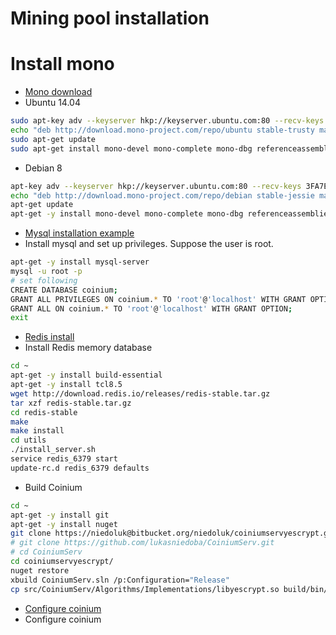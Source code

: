 Mining pool installation
====================

# Install mono


+ [Mono download](http://www.mono-project.com/download/stable/)
+ Ubuntu 14.04

```bash
sudo apt-key adv --keyserver hkp://keyserver.ubuntu.com:80 --recv-keys 3FA7E0328081BFF6A14DA29AA6A19B38D3D831EF
echo "deb http://download.mono-project.com/repo/ubuntu stable-trusty main" | sudo tee /etc/apt/sources.list.d/mono-official-stable.list
sudo apt-get update
sudo apt-get install mono-devel mono-complete mono-dbg referenceassemblies-pcl mono-xsp4 ca-certificates-mono
```
+ Debian 8
```bash
apt-key adv --keyserver hkp://keyserver.ubuntu.com:80 --recv-keys 3FA7E0328081BFF6A14DA29AA6A19B38D3D831EF
echo "deb http://download.mono-project.com/repo/debian stable-jessie main" | tee /etc/apt/sources.list.d/mono-official-stable.list
apt-get update
apt-get -y install mono-devel mono-complete mono-dbg referenceassemblies-pcl mono-xsp4 ca-certificates-mono
```
+ [Mysql installation example](https://linode.com/docs/databases/mysql/how-to-install-mysql-on-debian-8/)
+ Install mysql and set up privileges. Suppose the user is root.

```bash
apt-get -y install mysql-server
mysql -u root -p
# set following
CREATE DATABASE coinium;
GRANT ALL PRIVILEGES ON coinium.* TO 'root'@'localhost' WITH GRANT OPTION;
GRANT ALL ON coinium.* TO 'root'@'localhost' WITH GRANT OPTION;
exit
```

+ [Redis install](https://www.digitalocean.com/community/tutorials/how-to-install-and-use-redis)
+ Install Redis memory database

```bash
cd ~
apt-get -y install build-essential
apt-get -y install tcl8.5
wget http://download.redis.io/releases/redis-stable.tar.gz
tar xzf redis-stable.tar.gz
cd redis-stable
make
make install
cd utils
./install_server.sh
service redis_6379 start
update-rc.d redis_6379 defaults
```
+ Build Coinium

```bash
cd ~
apt-get -y install git
apt-get -y install nuget
git clone https://niedoluk@bitbucket.org/niedoluk/coiniumservyescrypt.git
# git clone https://github.com/lukasniedoba/CoiniumServ.git
# cd CoiniumServ
cd coiniumservyescrypt/
nuget restore
xbuild CoiniumServ.sln /p:Configuration="Release"
cp src/CoiniumServ/Algorithms/Implementations/libyescrypt.so build/bin/Release
```
+ [Configure coinium](https://github.com/bonesoul/CoiniumServ/wiki/Configuration)
+ Configure coinium
